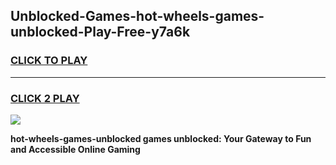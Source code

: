
## Unblocked-Games-hot-wheels-games-unblocked-Play-Free-y7a6k
<h3>
<a href="https://premium76.site?title=hot-wheels-games-unblocked&ref=23A">CLICK TO PLAY</a></h3>
<hr>

<h3>
<a href="https://premium76.site?title=hot-wheels-games-unblocked&ref=23A">CLICK 2 PLAY</a>
  
</h3>

<a href="https://premium76.site?title=hot-wheels-games-unblocked&ref=23A"><img src="https://clearcache.store/games.png"></a>


**hot-wheels-games-unblocked games unblocked: Your Gateway to Fun and Accessible Online Gaming**

